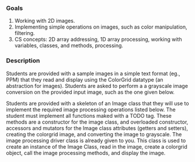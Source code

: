 ### Goals
 1. Working with 2D images.
 2. Implementing simple operations on images, such as color manipulation, filtering.
 3. CS concepts: 2D array addressing, 1D array processing, working with variables, classes, and methods, processing.
### Description
Students are provided with a sample images in a simple text format (eg., PPM) that they read and display using the ColorGrid datatype (an abstraction for images). Students are asked to perform a a grayscale image conversion on the provided input image, such as the one given below.

Students are provided with a skeleton of an Image class that they will use to implement the required image processing operations listed below. The student must implement all functions maked with a TODO tag. These methods are a constructor for the image class, and overloaded constructor, accessors and mutators for the Image class attributes (getters and setters), creating the colorgrid image, and converting the image to grayscale. The image processing driver class is already given to you. This class is used to create an instance of the Image Class, read in the image, create a colorgrid object, call the image processing methods, and display the image.
